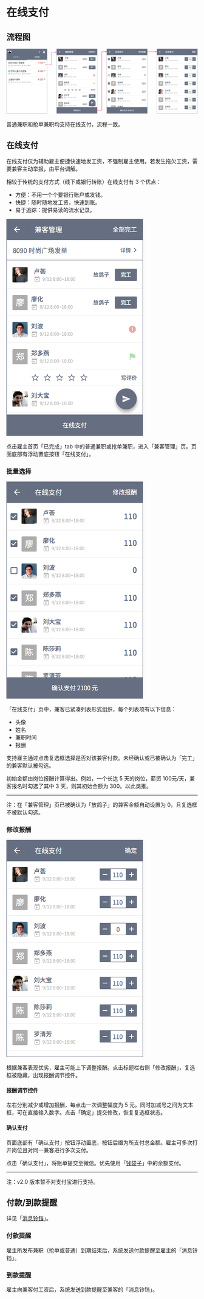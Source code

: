 # 在线支付
## 流程图
![image](img/fc-pay.png)

普通兼职和抢单兼职均支持在线支付，流程一致。

## 在线支付
在线支付仅为辅助雇主便捷快速地发工资，不强制雇主使用。若发生拖欠工资，需要兼客主动举报，由平台调解。

相较于传统的支付方式（线下或银行转账）在线支付有 3 个优点：

- 方便：不用一个个要银行账户或发钱。
- 快捷：随时随地发工资，快速到账。
- 易于追踪：提供易读的流水记录。

![image](img/home-b-manage.png)

点击雇主首页「已完成」tab 中的普通兼职或抢单兼职，进入「兼客管理」页。页面底部有浮动置底按钮「在线支付」。

### 批量选择
![image](img/home-b-pay.png)

「在线支付」页中，兼客已紧凑列表形式组织，每个列表项有以下信息：

- 头像
- 姓名
- 兼职时间
- 报酬

支持雇主通过点击复选框选择是否对该兼客付款。未经确认或已被确认为「完工」的兼客默认被勾选。

初始金额由岗位报酬计算得出。例如，一个长达 5 天的岗位，薪资 100元/天，兼客报名时勾选了其中 3 天，则其初始金额为 300。以此类推。

--------------------

注：在「兼客管理」页已被确认为「放鸽子」的兼客金额自动设置为 0，且复选框不被默认勾选。

### 修改报酬
![image](img/home-b-edit.png)

根据兼客表现优劣，雇主可能上下调整报酬。点击标题栏右侧「修改报酬」，复选框被隐藏，出现报酬调节控件。

#### 报酬调节控件
左右分别减少或增加报酬，每点击一次调整幅度为 5 元。同时加减号之间为文本框，可在直接输入数字。点击「确定」提交修改，恢复复选框状态。

#### 确认支付
页面底部有「确认支付」按钮浮动置底，按钮后缀为所支付总金额。雇主可多次打开岗位且对同一兼客进行多次支付。

点击「确认支付」，将账单提交至微信。优先使用「[钱袋子](money-bag.html)」中的余额支付。

--------------------
注：v2.0 版本暂不对支付宝进行支持。

## 付款/到款提醒
详见「[消息铃铛](notification.html)」。

### 付款提醒
雇主所发布兼职（抢单或普通）到期结束后，系统发送付款提醒至雇主的「消息铃铛」。

### 到款提醒
雇主向兼客付工资后，系统发送到款提醒至兼客的「消息铃铛」。
